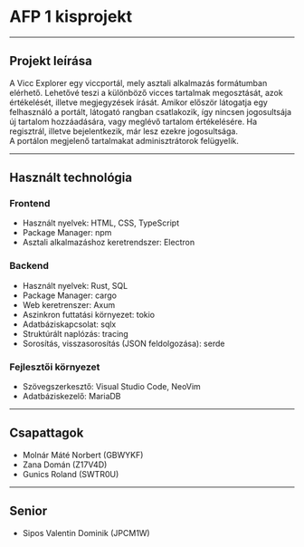 # AFP 1 kisprojekt

---

## Projekt leírása
A Vicc Explorer egy viccportál, mely asztali alkalmazás formátumban elérhető.
Lehetővé teszi a különböző vicces tartalmak megosztását, azok értékelését,
illetve megjegyzések írását. Amikor először látogatja egy felhasználó a portált,
látogató rangban csatlakozik, így nincsen jogosultsája új tartalom hozzáadására,
vagy meglévő tartalom értékelésére. Ha regisztrál, illetve bejelentkezik, már
lesz ezekre jogosultsága.\
A portálon megjelenő tartalmakat adminisztrátorok felügyelik.

---

## Használt technológia
### Frontend
+ Használt nyelvek: HTML, CSS, TypeScript
+ Package Manager: npm
+ Asztali alkalmazáshoz keretrendszer: Electron
### Backend
+ Használt nyelvek: Rust, SQL
+ Package Manager: cargo
+ Web keretrenszer: Axum
+ Aszinkron futtatási környezet: tokio
+ Adatbáziskapcsolat: sqlx
+ Struktúrált naplózás: tracing
+ Sorosítás, visszasorosítás (JSON feldolgozása): serde
### Fejlesztői környezet
+ Szövegszerkesztő: Visual Studio Code, NeoVim
+ Adatbáziskezelő: MariaDB

---

## Csapattagok
+ Molnár Máté Norbert (GBWYKF)
+ Zana Domán (Z17V4D)
+ Gunics Roland (SWTR0U)
---

## Senior
+ Sipos Valentin Dominik (JPCM1W)
